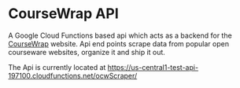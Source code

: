 # CourseWrap API

A Google Cloud Functions based api which acts as a backend for the [CourseWrap](http://www.coursewrap.io) website. Api end points scrape data from popular open courseware websites, organize it and ship it out. 

The Api is currently located at 
https://us-central1-test-api-197100.cloudfunctions.net/ocwScraper/
